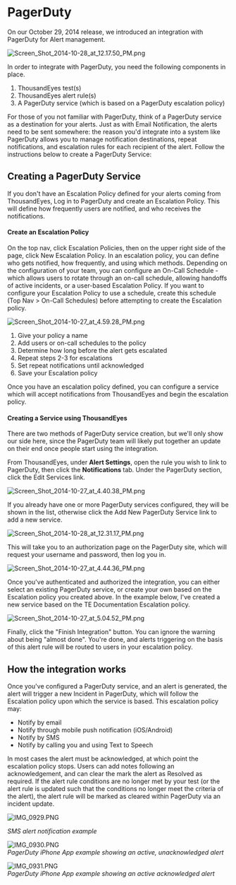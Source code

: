 # PagerDuty

On our October 29, 2014 release, we introduced an integration with PagerDuty for Alert management.

![Screen\_Shot\_2014-10-28\_at\_12.17.50\_PM.png](https://success.thousandeyes.com/servlet/rtaImage?eid=ka044000000UJkm&feoid=00NE0000006OT0r&refid=0EM44000000DYFj)

In order to integrate with PagerDuty, you need the following components in place.

1. ThousandEyes test\(s\)
2. ThousandEyes alert rule\(s\)
3. A PagerDuty service \(which is based on a PagerDuty escalation policy\)

For those of you not familiar with PagerDuty, think of a PagerDuty service as a destination for your alerts. Just as with Email Notification, the alerts need to be sent somewhere: the reason you'd integrate into a system like PagerDuty allows you to manage notification destinations, repeat notifications, and escalation rules for each recipient of the alert.  Follow the instructions below to create a PagerDuty Service:

## Creating a PagerDuty Service

If you don't have an Escalation Policy defined for your alerts coming from ThousandEyes, Log in to PagerDuty and create an Escalation Policy. This will define how frequently users are notified, and who receives the notifications.  

#### Create an Escalation Policy

On the top nav, click Escalation Policies, then on the upper right side of the page, click New Escalation Policy. In an escalation policy, you can define who gets notified, how frequently, and using which methods. Depending on the configuration of your team, you can configure an On-Call Schedule - which allows users to rotate through an on-call schedule, allowing handoffs of active incidents, or a user-based Escalation Policy. If you want to configure your Escalation Policy to use a schedule, create this schedule \(Top Nav &gt; On-Call Schedules\) before attempting to create the Escalation policy.  
  
![Screen\_Shot\_2014-10-27\_at\_4.59.28\_PM.png](https://success.thousandeyes.com/servlet/rtaImage?eid=ka044000000UJkm&feoid=00NE0000006OT0r&refid=0EM44000000DYFR)

1. Give your policy a name
2. Add users or on-call schedules to the policy
3. Determine how long before the alert gets escalated
4. Repeat steps 2-3 for escalations
5. Set repeat notifications until acknowledged
6. Save your Escalation policy

Once you have an escalation policy defined, you can configure a service which will accept notifications from ThousandEyes and begin the escalation policy. 

#### Creating a Service using ThousandEyes

There are two methods of PagerDuty service creation, but we'll only show our side here, since the PagerDuty team will likely put together an update on their end once people start using the integration.    
  
From ThousandEyes, under **Alert Settings**, open the rule you wish to link to PagerDuty, then click the **Notifications** tab.  Under the PagerDuty section, click the Edit Services link. 

![Screen\_Shot\_2014-10-27\_at\_4.40.38\_PM.png](https://success.thousandeyes.com/servlet/rtaImage?eid=ka044000000UJkm&feoid=00NE0000006OT0r&refid=0EM44000000DYFq)

If you already have one or more PagerDuty services configured, they will be shown in the list, otherwise click the Add New PagerDuty Service link to add a new service.  
  
![Screen\_Shot\_2014-10-28\_at\_12.31.17\_PM.png](https://success.thousandeyes.com/servlet/rtaImage?eid=ka044000000UJkm&feoid=00NE0000006OT0r&refid=0EM44000000DYFQ)  
  
This will take you to an authorization page on the PagerDuty site, which will request your username and password, then log you in.  
  
![Screen\_Shot\_2014-10-27\_at\_4.44.36\_PM.png](https://success.thousandeyes.com/servlet/rtaImage?eid=ka044000000UJkm&feoid=00NE0000006OT0r&refid=0EM44000000DYFn)

Once you've authenticated and authorized the integration, you can either select an existing PagerDuty service, or create your own based on the Escalation policy you created above.  In the example below, I've created a new service based on the TE Documentation Escalation policy.

![Screen\_Shot\_2014-10-27\_at\_5.04.52\_PM.png](https://success.thousandeyes.com/servlet/rtaImage?eid=ka044000000UJkm&feoid=00NE0000006OT0r&refid=0EM44000000DYFr)

Finally, click the "Finish Integration" button.  You can ignore the warning about being "almost done".  You're done, and alerts triggering on the basis of this alert rule will be routed to users in your escalation policy.  
  


## How the integration works

Once you've configured a PagerDuty service, and an alert is generated, the alert will trigger a new Incident in PagerDuty, which will follow the Escalation policy upon which the service is based.  This escalation policy may:

* Notify by email
* Notify through mobile push notification \(iOS/Android\)
* Notify by SMS
* Notify by calling you and using Text to Speech

In most cases the alert must be acknowledged, at which point the escalation policy stops.  Users can add notes following an acknowledgement, and can clear the mark the alert as Resolved as required.  If the alert rule conditions are no longer met by your test \(or the alert rule is updated such that the conditions no longer meet the criteria of the alert\), the alert rule will be marked as cleared within PagerDuty via an incident update.

![IMG\_0929.PNG](https://success.thousandeyes.com/servlet/rtaImage?eid=ka044000000UJkm&feoid=00NE0000006OT0r&refid=0EM44000000DYFl)

_SMS alert notification example_

![IMG\_0930.PNG](https://success.thousandeyes.com/servlet/rtaImage?eid=ka044000000UJkm&feoid=00NE0000006OT0r&refid=0EM44000000DYFs)  
_PagerDuty iPhone App example showing an active, unacknowledged alert_

![IMG\_0931.PNG](https://success.thousandeyes.com/servlet/rtaImage?eid=ka044000000UJkm&feoid=00NE0000006OT0r&refid=0EM44000000DYFi)  
_PagerDuty iPhone App example showing an active acknowledged alert_

